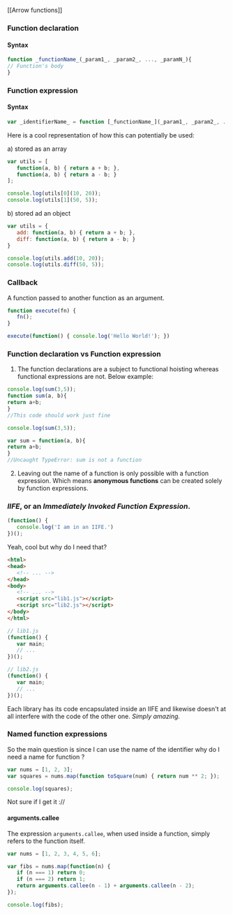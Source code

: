 [[Arrow functions]]
### Function declaration
#### Syntax
```js
function _functionName_(_param1_, _param2_, ..., _paramN_){ 
// Function's body 
}
```

### Function expression

#### Syntax

```js
var _identifierName_ = function [_functionName_](_param1_, _param2_, ..., _paramN_) { // Function's body }
```

Here is a cool representation of how this can potentially be used:

a) stored as an array

```js
var utils = [
   function(a, b) { return a + b; },
   function(a, b) { return a - b; }
];

console.log(utils[0](10, 20));
console.log(utils[1](50, 5));
```

b) stored ad an object

```js
var utils = {
   add: function(a, b) { return a + b; },
   diff: function(a, b) { return a - b; }
}

console.log(utils.add(10, 20));
console.log(utils.diff(50, 5));
```


### Callback

A function passed to another function as an argument.

```js
function execute(fn) {
   fn();
}

execute(function() { console.log('Hello World!'); })
```

### Function declaration vs Function expression

1) The function declarations are a subject to functional hoisting whereas functional expressions are not. Below example:

```js
console.log(sum(3,5));
function sum(a, b){
return a+b;
}
//This code should work just fine
```

```js
console.log(sum(3,5));

var sum = function(a, b){
return a+b;
}
//Uncaught TypeError: sum is not a function
```

2) Leaving out the name of a function is only possible with a function expression. Which means **anonymous functions** can be created solely by function expressions. 

### **_IIFE_**, or an **_Immediately Invoked Function Expression_**.

```js
(function() {
   console.log('I am in an IIFE.')
})();
```

Yeah, cool but why do I need that?

```html
<html>
<head>
   <!-- ... -->
</head>
<body>
   <!-- ... -->
   <script src="lib1.js"></script>
   <script src="lib2.js"></script>
</body>
</html>
```

```js
// lib1.js
(function() {
   var main;
   // ...
})();
```


```js
// lib2.js
(function() {
   var main;
   // ...
})();
```

Each library has its code encapsulated inside an IIFE and likewise doesn't at all interfere with the code of the other one. _Simply amazing._


### Named function expressions

So the main question is since I can use the name of the identifier why do I need a name for function ?

```js
var nums = [1, 2, 3];
var squares = nums.map(function toSquare(num) { return num ** 2; });

console.log(squares);
```

Not sure if I get it ://
#### arguments.callee

The expression `arguments.callee`, when used inside a function, simply refers to the function itself.

```js
var nums = [1, 2, 3, 4, 5, 6];

var fibs = nums.map(function(n) {
   if (n === 1) return 0;
   if (n === 2) return 1;
   return arguments.callee(n - 1) + arguments.callee(n - 2);
});

console.log(fibs);
```

